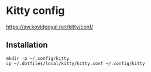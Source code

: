 # Kitty config

https://sw.kovidgoyal.net/kitty/conf/

## Installation

```shell
mkdir -p ~/.config/kitty
cp ~/.dotfiles/local/kitty/kitty.conf ~/.config/kitty
```
